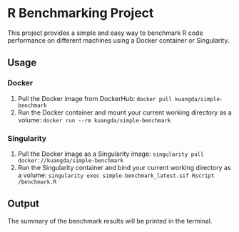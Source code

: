 # R Benchmarking Project

This project provides a simple and easy way to benchmark R code performance on different machines using a Docker container or Singularity.

## Usage

### Docker

1. Pull the Docker image from DockerHub: `docker pull kuangda/simple-benchmark`
2. Run the Docker container and mount your current working directory as a volume: `docker run --rm kuangda/simple-benchmark`

### Singularity

1. Pull the Docker image as a Singularity image: `singularity pull docker://kuangda/simple-benchmark`
2. Run the Singularity container and bind your current working directory as a volume: `singularity exec simple-benchmark_latest.sif Rscript /benchmark.R`

## Output

The summary of the benchmark results will be printed in the terminal.
